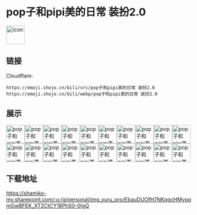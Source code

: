 # pop子和pipi美的日常 装扮2.0
<img src="https://emoji.shojo.cn/bili/src/pop子和pipi美的日常 装扮2.0/icon.png" width="50" height="50" alt="icon">

## 链接
Cloudflare:
```
https://emoji.shojo.cn/bili/src/pop子和pipi美的日常 装扮2.0
https://emoji.shojo.cn/bili/webp/pop子和pipi美的日常 装扮2.0
```
## 展示
<img src="https://emoji.shojo.cn/bili/src/pop子和pipi美的日常 装扮2.0/pop子和pipi美的日常 装扮2.0-耶.png" width="50" height="50" alt="pop子和pipi美的日常 装扮2.0-耶"><img src="https://emoji.shojo.cn/bili/src/pop子和pipi美的日常 装扮2.0/pop子和pipi美的日常 装扮2.0-要抱抱.png" width="50" height="50" alt="pop子和pipi美的日常 装扮2.0-要抱抱"><img src="https://emoji.shojo.cn/bili/src/pop子和pipi美的日常 装扮2.0/pop子和pipi美的日常 装扮2.0-杯杯庆祝.png" width="50" height="50" alt="pop子和pipi美的日常 装扮2.0-杯杯庆祝"><img src="https://emoji.shojo.cn/bili/src/pop子和pipi美的日常 装扮2.0/pop子和pipi美的日常 装扮2.0-加油.png" width="50" height="50" alt="pop子和pipi美的日常 装扮2.0-加油"><img src="https://emoji.shojo.cn/bili/src/pop子和pipi美的日常 装扮2.0/pop子和pipi美的日常 装扮2.0-怪不好意思.png" width="50" height="50" alt="pop子和pipi美的日常 装扮2.0-怪不好意思"><img src="https://emoji.shojo.cn/bili/src/pop子和pipi美的日常 装扮2.0/pop子和pipi美的日常 装扮2.0-在听你说.png" width="50" height="50" alt="pop子和pipi美的日常 装扮2.0-在听你说"><img src="https://emoji.shojo.cn/bili/src/pop子和pipi美的日常 装扮2.0/pop子和pipi美的日常 装扮2.0-对不起.png" width="50" height="50" alt="pop子和pipi美的日常 装扮2.0-对不起"><img src="https://emoji.shojo.cn/bili/src/pop子和pipi美的日常 装扮2.0/pop子和pipi美的日常 装扮2.0-思考考.png" width="50" height="50" alt="pop子和pipi美的日常 装扮2.0-思考考"><img src="https://emoji.shojo.cn/bili/src/pop子和pipi美的日常 装扮2.0/pop子和pipi美的日常 装扮2.0-人麻了.png" width="50" height="50" alt="pop子和pipi美的日常 装扮2.0-人麻了"><img src="https://emoji.shojo.cn/bili/src/pop子和pipi美的日常 装扮2.0/pop子和pipi美的日常 装扮2.0-不愧是你.png" width="50" height="50" alt="pop子和pipi美的日常 装扮2.0-不愧是你"><img src="https://emoji.shojo.cn/bili/src/pop子和pipi美的日常 装扮2.0/pop子和pipi美的日常 装扮2.0-哭会就好.png" width="50" height="50" alt="pop子和pipi美的日常 装扮2.0-哭会就好"><img src="https://emoji.shojo.cn/bili/src/pop子和pipi美的日常 装扮2.0/pop子和pipi美的日常 装扮2.0-挺秃然的.png" width="50" height="50" alt="pop子和pipi美的日常 装扮2.0-挺秃然的"><img src="https://emoji.shojo.cn/bili/src/pop子和pipi美的日常 装扮2.0/pop子和pipi美的日常 装扮2.0-打地鼠.png" width="50" height="50" alt="pop子和pipi美的日常 装扮2.0-打地鼠"><img src="https://emoji.shojo.cn/bili/src/pop子和pipi美的日常 装扮2.0/pop子和pipi美的日常 装扮2.0-怒.png" width="50" height="50" alt="pop子和pipi美的日常 装扮2.0-怒"><img src="https://emoji.shojo.cn/bili/src/pop子和pipi美的日常 装扮2.0/pop子和pipi美的日常 装扮2.0-心态超好.png" width="50" height="50" alt="pop子和pipi美的日常 装扮2.0-心态超好"><img src="https://emoji.shojo.cn/bili/src/pop子和pipi美的日常 装扮2.0/pop子和pipi美的日常 装扮2.0-灵魂出窍.png" width="50" height="50" alt="pop子和pipi美的日常 装扮2.0-灵魂出窍"><img src="https://emoji.shojo.cn/bili/src/pop子和pipi美的日常 装扮2.0/pop子和pipi美的日常 装扮2.0-暗中观察.png" width="50" height="50" alt="pop子和pipi美的日常 装扮2.0-暗中观察"><img src="https://emoji.shojo.cn/bili/src/pop子和pipi美的日常 装扮2.0/pop子和pipi美的日常 装扮2.0-英俊.png" width="50" height="50" alt="pop子和pipi美的日常 装扮2.0-英俊"><img src="https://emoji.shojo.cn/bili/src/pop子和pipi美的日常 装扮2.0/pop子和pipi美的日常 装扮2.0-让我看看.png" width="50" height="50" alt="pop子和pipi美的日常 装扮2.0-让我看看"><img src="https://emoji.shojo.cn/bili/src/pop子和pipi美的日常 装扮2.0/pop子和pipi美的日常 装扮2.0-真诚.png" width="50" height="50" alt="pop子和pipi美的日常 装扮2.0-真诚">

## 下载地址

https://shamiko-my.sharepoint.com/:u:/g/personal/img_yuru_pro/EbauDUOfH7NKqgcHMygqmGwBFEK_XT2CtCY18PhS0-0IgQ